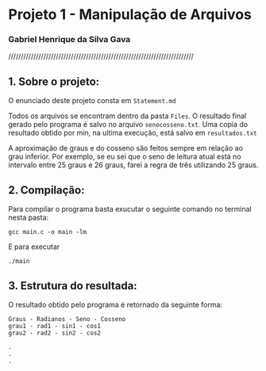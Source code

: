 # Projeto 1 - Manipulação de Arquivos
### Gabriel Henrique da Silva Gava  
  
//////////////////////////////////////////////////////////////////////////

## **1. Sobre o projeto:**
O enunciado deste projeto consta em ```Statement.md```

Todos os arquivos se encontram dentro da pasta ```Files```. O resultado final gerado pelo programa é salvo no arquivo ```senocosseno.txt```. Uma copia do resultado obtido por min, na ultima execução, está salvo em ```resultados.txt```

A aproximação de graus e do cosseno são feitos sempre em relação ao grau inferior. Por exemplo, se eu sei que o seno de leitura atual está no intervalo entre 25 graus e 26 graus, farei a regra de três utilizando 25 graus.

## **2. Compilação:**
Para compilar o programa basta exucutar o seguinte comando no terminal nesta pasta:

```
gcc main.c -o main -lm
```

E para executar
```
./main
```

## **3. Estrutura do resultada:**
O resultado obtido pelo programa é retornado da seguinte forma:
```
Graus - Radianos - Seno - Cosseno  
grau1 - rad1 - sin1 - cos1
grau2 - rad2 - sin2 - cos2

.
.
.

```
